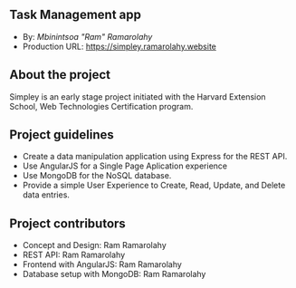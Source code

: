 
## Task Management app
+ By: *Mbinintsoa "Ram" Ramarolahy*
+ Production URL: <https://simpley.ramarolahy.website>

## About the project
Simpley is an early stage project initiated with the Harvard Extension School, Web Technologies Certification program.

## Project guidelines
+ Create a data manipulation application using Express for the REST API.
+ Use AngularJS for a Single Page Aplication experience
+ Use MongoDB for the NoSQL database.
+ Provide a simple User Experience to Create, Read, Update, and Delete data entries.

## Project contributors
+ Concept and Design: Ram Ramarolahy
+ REST API: Ram Ramarolahy
+ Frontend with AngularJS: Ram Ramarolahy
+ Database setup with MongoDB: Ram Ramarolahy






